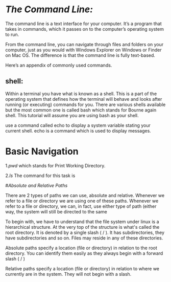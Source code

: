 # *The Command Line:*

The command line is a text interface for your computer. It’s a program that takes in commands, which it passes on to the computer’s operating system to run.

From the command line, you can navigate through files and folders on your computer, just as you would with Windows Explorer on Windows or Finder on Mac OS. The difference is that the command line is fully text-based.

Here’s an appendix of commonly used commands.

## shell:

Within a terminal you have what is known as a shell. 
This is a part of the operating system that defines how the terminal will behave and looks after running (or executing) commands for you.
There are various shells available but the most common one is called bash which stands for Bourne again shell. 
This tutorial will assume you are using bash as your shell.

use a command called echo to display a system variable stating your current shell. 
echo is a command which is used to display messages.

# Basic Navigation

1.*pwd* which stands for Print Working Directory. 

2.*ls* The command for this task is 

#*Absolute and Relative Paths*

There are 2 types of paths we can use, absolute and relative. Whenever we refer to a file or directory we are using one of these paths. Whenever we refer to a file or directory, we can, in fact, use either type of path (either way, the system will still be directed to the same

To begin with, we have to understand that the file system under linux is a hierarchical structure. At the very top of the structure is what's called the root directory. It is denoted by a single slash ( / ). It has subdirectories, they have subdirectories and so on. Files may reside in any of these directories.

Absolute paths specify a location (file or directory) in relation to the root directory. You can identify them easily as they always begin with a forward slash ( / )

Relative paths specify a location (file or directory) in relation to where we currently are in the system. They will not begin with a slash.

